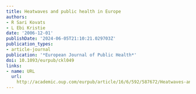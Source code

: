 ```yaml
---
title: Heatwaves and public health in Europe
authors:
- R Sari Kovats
- L Ebi Kristie
date: '2006-12-01'
publishDate: '2024-06-05T21:10:21.029703Z'
publication_types:
- article-journal
publication: '*European Journal of Public Health*'
doi: 10.1093/eurpub/ckl049
links:
- name: URL
  url: 
    http://academic.oup.com/eurpub/article/16/6/592/587672/Heatwaves-and-public-health-in-Europe
---
```

